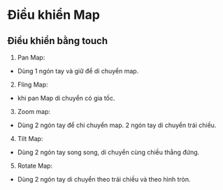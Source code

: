 # Điều khiển Map

## Điều khiển bằng touch

  1. Pan Map: 
   - Dùng 1 ngón tay và giữ để di chuyển map.
  2. Fling Map:
   - khi pan Map di chuyển có  gia tốc.
  3. Zoom map:
   - Dùng 2 ngón tay để chi chuyển map. 2 ngón tay di chuyển trái chiều.
  4. Tilt Map: 
   - Dùng 2 ngón tay song song, di chuyển cùng chiều thẳng đứng.
  5. Rotate Map:
   - Dùng 2 ngón tay di chuyển theo trái chiều và theo hình tròn.
